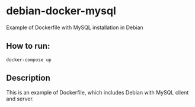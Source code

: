 # debian-docker-mysql
Example of Dockerfile with MySQL installation in Debian

## How to run:
```
docker-compose up
```

## Description
This is an example of Dockerfile, which includes
Debian with MySQL client and server.
